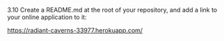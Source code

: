 3.10 Create a README.md at the root of your repository, and add a link to your online application to it:

https://radiant-caverns-33977.herokuapp.com/
